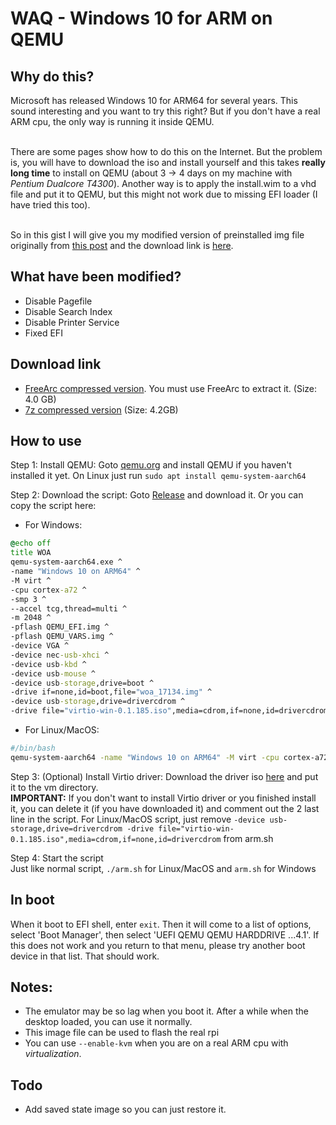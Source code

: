 # WAQ - Windows 10 for ARM on QEMU

## Why do this?
Microsoft has released Windows 10 for ARM64 for several years. This sound interesting and you want to try this right? But if you don't have
a real ARM cpu, the only way is running it inside QEMU.

<br> There are some pages show how to do this on the Internet. But the problem is, you will have to download the iso and install yourself
and this takes <b>really long time</b> to install on QEMU (about 3 -> 4 days on my machine with <i>Pentium Dualcore T4300</i>). Another way
is to apply the install.wim to a vhd file and put it to QEMU, but this might not work due to missing EFI loader (I have tried this too).

<br>So in this gist I will give you my modified version of preinstalled img file originally from <a href="https://discourse.pi64.win/t/how-to-installing-windows-10-arm64-17134-on-your-raspberry-pi-3-and-4/488/4">this post</a>
and the download link is <a href="https://mega.nz/#F!kJI3HIAS!CQAUKgp6thSAA_A2GbgdjA">here</a>.

## What have been modified?
- Disable Pagefile
- Disable Search Index
- Disable Printer Service
- Fixed EFI

## Download link
- <a href="https://drive.google.com/file/d/1AkEPWPXm_N3jzcDk58p2uJbi7HENA2sq/view?usp=sharing">FreeArc compressed version</a>. You must use FreeArc to extract it. (Size: 4.0 GB)
- <a href="https://drive.google.com/file/d/1XmCJDlcITesHN5oW01ySUU1eyLF_fUE-/view?usp=sharing">7z compressed version</a> (Size: 4.2GB)

## How to use
Step 1: Install QEMU: Goto <a href="https:\\qemu.org">qemu.org</a> and install QEMU if you haven't installed it yet. On Linux just run ```sudo apt install qemu-system-aarch64```
        
Step 2: Download the script: Goto <a href="https://github.com/raspiduino/waq/releases">Release</a> and download it. Or you can copy the script here:
- For Windows:
```bat
@echo off
title WOA
qemu-system-aarch64.exe ^
-name "Windows 10 on ARM64" ^
-M virt ^
-cpu cortex-a72 ^
-smp 3 ^
--accel tcg,thread=multi ^
-m 2048 ^
-pflash QEMU_EFI.img ^
-pflash QEMU_VARS.img ^
-device VGA ^
-device nec-usb-xhci ^
-device usb-kbd ^
-device usb-mouse ^
-device usb-storage,drive=boot ^
-drive if=none,id=boot,file="woa_17134.img" ^
-device usb-storage,drive=drivercdrom ^
-drive file="virtio-win-0.1.185.iso",media=cdrom,if=none,id=drivercdrom
```
- For Linux/MacOS:
```bash
#/bin/bash
qemu-system-aarch64 -name "Windows 10 on ARM64" -M virt -cpu cortex-a72 -smp 3 --accel tcg,thread=multi -m 2048 -pflash QEMU_EFI.img -pflash QEMU_VARS.img -device VGA -device nec-usb-xhci -device usb-kbd -device usb-mouse -device usb-storage,drive=boot -drive if=none,id=boot,file="woa_17134.img" -device usb-storage,drive=drivercdrom -drive file="virtio-win-0.1.185.iso",media=cdrom,if=none,id=drivercdrom
```

Step 3: (Optional) Install Virtio driver: Download the driver iso <a href="https://fedorapeople.org/groups/virt/virtio-win/direct-downloads/stable-virtio/virtio-win.iso">here</a> and put it to the vm directory.
<br><b>IMPORTANT:</b> If you don't want to install Virtio driver or you finished install it, you can delete it (if you have downloaded it) and comment out the 2 last line in the script. For Linux/MacOS script, just remove ```-device usb-storage,drive=drivercdrom -drive file="virtio-win-0.1.185.iso",media=cdrom,if=none,id=drivercdrom``` from arm.sh

Step 4: Start the script
<br>Just like normal script, ```./arm.sh``` for Linux/MacOS and ```arm.sh``` for Windows

## In boot
When it boot to EFI shell, enter ```exit```. Then it will come to a list of options, select 'Boot Manager', then select 'UEFI QEMU QEMU HARDDRIVE ...4.1'. If this does not work and you return to that menu, please try another boot device in that list. That should work.

## Notes:
- The emulator may be so lag when you boot it. After a while when the desktop loaded, you can use it normally.
- This image file can be used to flash the real rpi
- You can use ```--enable-kvm``` when you are on a real ARM cpu with <i>virtualization</i>.

## Todo
- Add saved state image so you can just restore it.
